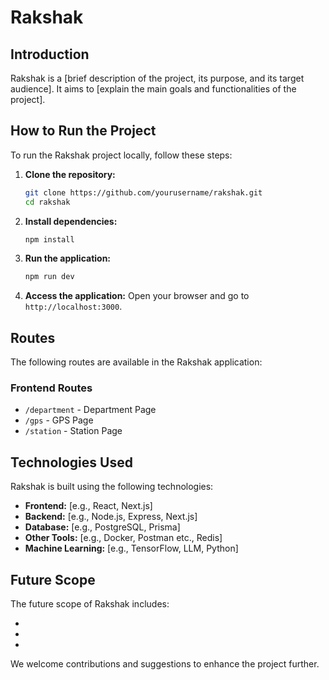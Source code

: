 # Rakshak

## Introduction
Rakshak is a [brief description of the project, its purpose, and its target audience]. It aims to [explain the main goals and functionalities of the project].

## How to Run the Project
To run the Rakshak project locally, follow these steps:

1. **Clone the repository:**
   ```bash
   git clone https://github.com/yourusername/rakshak.git
   cd rakshak
   ```

2. **Install dependencies:**
   ```bash
   npm install
   ```

3. **Run the application:**
   ```bash
   npm run dev
   ```

4. **Access the application:**
   Open your browser and go to `http://localhost:3000`.

## Routes
The following routes are available in the Rakshak application:

### Frontend Routes
- `/department` - Department Page
- `/gps` - GPS Page
- `/station` - Station Page

<!-- ### Backend Routes
- `GET /api/v1/resource` - [Description of the route]
- `POST /api/v1/resource` - [Description of the route]
- `PUT /api/v1/resource/:id` - [Description of the route]
- `DELETE /api/v1/resource/:id` - [Description of the route] -->

## Technologies Used
Rakshak is built using the following technologies:

- **Frontend:** [e.g., React, Next.js]
- **Backend:** [e.g., Node.js, Express, Next.js]
- **Database:** [e.g.,  PostgreSQL, Prisma]
- **Other Tools:** [e.g., Docker, Postman etc., Redis]
- **Machine Learning:** [e.g., TensorFlow, LLM, Python]

## Future Scope
The future scope of Rakshak includes:

- 
- 
- 

We welcome contributions and suggestions to enhance the project further.
